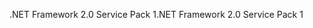 <span data-ttu-id="82b01-101">.NET Framework 2.0 Service Pack 1</span><span class="sxs-lookup"><span data-stu-id="82b01-101">.NET Framework 2.0 Service Pack 1</span></span>